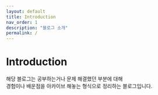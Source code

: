 ```yaml
---
layout: default
title: Introduction
nav_order: 1
description: "블로그 소개"
permalink: /
---
```


# Introduction
해당 블로그는 공부하는거나 문제 해결했던 부분에 대해  
경험이나 배운점을 아카이브 해놓는 형식으로 정리하는 블로그입니다.

